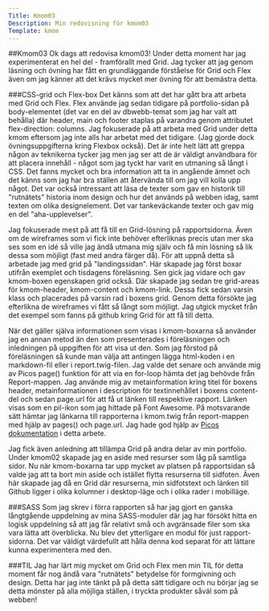 ```yaml
---
Title: Kmom03
Description: Min redovisning för kmom03
Template: kmom
---
```


##Kmom03
Ok dags att redovisa kmom03! Under detta moment har jag experimenterat en hel del - framförallt med Grid. Jag tycker att jag genom läsning och övning har fått en grundläggande förståelse för Grid och Flex även om jag känner att det krävs mycket mer övning för att bemästra detta.

###CSS-grid och Flex-box
Det känns som att det har gått bra att arbeta med Grid och Flex. Flex använde jag sedan tidigare på portfolio-sidan på body-elementet (det var en del av dbwebb-temat som jag har valt att behålla) där header, main och footer staplas på varandra genom attributet flex-direction: columns. Jag fokuserade på att arbeta med Grid under detta kmom eftersom jag inte alls har arbetat med det tidigare. (Jag gjorde dock övningsuppgifterna kring Flexbox också). Det är inte helt lätt att greppa någon av teknikerna tycker jag men jag ser att de är väldigt användbara för att placera innehåll - något som jag tyckt har varit en utmaning så långt i CSS. Det fanns mycket och bra information att ta in angående ämnet och det känns som jag har bra ställen att återvända till om jag vill kolla upp något. Det var också intressant att läsa de texter som gav en historik till "rutnätets" historia inom design och hur det används på webben idag, samt texten om olika designelement. Det var tankeväckande texter och gav mig en del "aha-upplevelser". 

Jag fokuserade mest på att få till en Grid-lösning på rapportsidorna. Även om de wireframes som vi fick inte behöver efterliknas precis utan mer ska ses som en idé så ville jag ändå utmana mig själv och få min lösning så lik dessa som möjligt (fast med andra färger då). För att uppnå detta så arbetade jag med grid på "landingssidan". Här skapade jag först boxar utifrån exemplet och tisdagens föreläsning. Sen gick jag vidare och gav kmom-boxen egenskapen grid också. Där skapade jag sedan tre grid-areas för kmom-header, kmom-content och kmom-link. Dessa fick sedan varsin klass och placerades på varsin rad i boxens grid. Genom detta försökte jag efterlikna de wireframes vi fått så långt som möjligt. Jag utgick mycket från det exempel som fanns på github kring Grid för att få till detta. 

När det gäller själva informationen som visas i kmom-boxarna så använder jag en annan metod än den som presenterades i föreläsningen och inledningen på uppgiften för att visa ut den. Som jag förstod på föreläsningen så kunde man välja att antingen lägga html-koden i en markdown-fil eller i report.twig-filen. Jag valde det senare och använde mig av Picos page() funktion för att via en for-loop hämta det jag behövde från Report-mappen. Jag använde mig av metainformation kring titel för boxens header, metainformationen i description för textinnehållet i boxens content-del och sedan page.url för att få ut länken till respektive rapport. Länken visas som en pil-ikon som jag hittade på Font Awesome. På motsvarande sätt hämtar jag länkarna till rapporterna i kmom.twig från report-mappen med hjälp av pages() och page.url. Jag hade god hjälp av [Picos dokumentation](http://picocms.org/in-depth/features/pages-function) i detta arbete. 

Jag fick även anledning att tillämpa Grid på andra delar av min portfolio. Under kmom02 skapade jag en aside med resurser som låg på samtliga sidor. Nu när kmom-boxarna tar upp mycket av platsen på rapportsidan så valde jag att ta bort min aside och istället flytta resurserna till sidfoten. Även här skapade jag då en Grid där resurserna, min sidfotstext och länken till Github ligger i olika kolumner i desktop-läge och i olika rader i mobilläge. 

###SASS
Som jag skrev i förra rapporten så har jag gjort en ganska långtgående uppdelning av mina SASS-moduler där jag har försökt hitta en logisk uppdelning så att jag får relativt små och avgränsade filer som ska vara lätta att överblicka. Nu blev det ytterligare en modul för just rapport-sidorna. Det var väldigt värdefullt att hålla denna kod separat för att lättare kunna experimentera med den. 

###TIL
Jag har lärt mig mycket om Grid och Flex men min TIL för detta moment får nog ändå vara "rutnätets" betydelse för formgivning och design. Detta har jag inte tänkt på på detta sätt tidigare och nu börjar jag se detta mönster på alla möjliga ställen, i tryckta produkter såväl som på webben!
